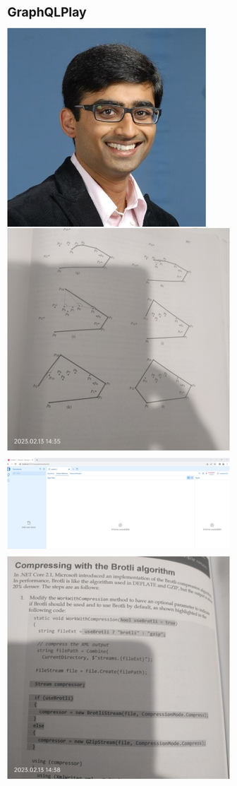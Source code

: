 # GraphQLPlay
![Test Imag 8](https://github.com/mosesnova/GraphQLPlay/blob/master/sripthy.jpeg)
![Test Imag 8](https://github.com/mosesnova/GraphQLPlay/blob/master/ch.jpg)

![Test Imag 8](https://github.com/mosesnova/GraphQLPlay/blob/master/BananaCup.jpg)

![Test Imag 8](https://github.com/mosesnova/GraphQLPlay/blob/master/brotli.jpg)
